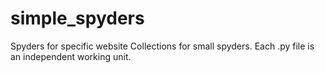 # simple_spyders
Spyders for specific website
Collections for small spyders.
Each .py file is an independent working unit.
